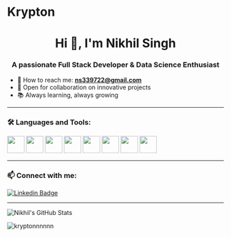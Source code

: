 # Krypton
<h1 align="center">Hi 👋, I'm Nikhil Singh</h1>
<h3 align="center">A passionate Full Stack Developer & Data Science Enthusiast</h3>

- 📧 How to reach me: **ns339722@gmail.com**
- 👯 Open for collaboration on innovative projects
- 📚 Always learning, always growing

---

### 🛠️ Languages and Tools:
<p align="left">
  <img src="https://cdn.jsdelivr.net/gh/devicons/devicon/icons/html5/html5-original.svg" width="40" height="40"/>
  <img src="https://cdn.jsdelivr.net/gh/devicons/devicon/icons/css3/css3-original.svg" width="40" height="40"/>
  <img src="https://cdn.jsdelivr.net/gh/devicons/devicon/icons/javascript/javascript-original.svg" width="40" height="40"/>
  <img src="https://cdn.jsdelivr.net/gh/devicons/devicon/icons/python/python-original.svg" width="40" height="40"/>
  <img src="https://cdn.jsdelivr.net/gh/devicons/devicon/icons/react/react-original.svg" width="40" height="40"/>
  <img src="https://cdn.jsdelivr.net/gh/devicons/devicon/icons/docker/docker-original.svg" width="40" height="40"/>
  <img src="https://cdn.jsdelivr.net/gh/devicons/devicon/icons/mysql/mysql-original.svg" width="40" height="40"/>
  <img src="https://cdn.jsdelivr.net/gh/devicons/devicon/icons/firebase/firebase-plain.svg" width="40" height="40"/>
</p>

---

### 📫 Connect with me:
[![Linkedin Badge](https://img.shields.io/badge/-Nikhil%20Singh-blue?style=flat-square&logo=Linkedin&logoColor=white&link=https://www.linkedin.com/in/nikhil-singh-b955a0284/)](https://www.linkedin.com/in/nikhil-singh-b955a0284/)

---

![Nikhil's GitHub Stats](https://github-readme-stats.vercel.app/api?username=Kryptonnnnnn&show_icons=true&theme=radical)

<p align="left"> <img src="https://komarev.com/ghpvc/?username=Kryptonnnnnn&label=Profile%20views&color=0e75b6&style=flat" alt="kryptonnnnnn" /> </p>



